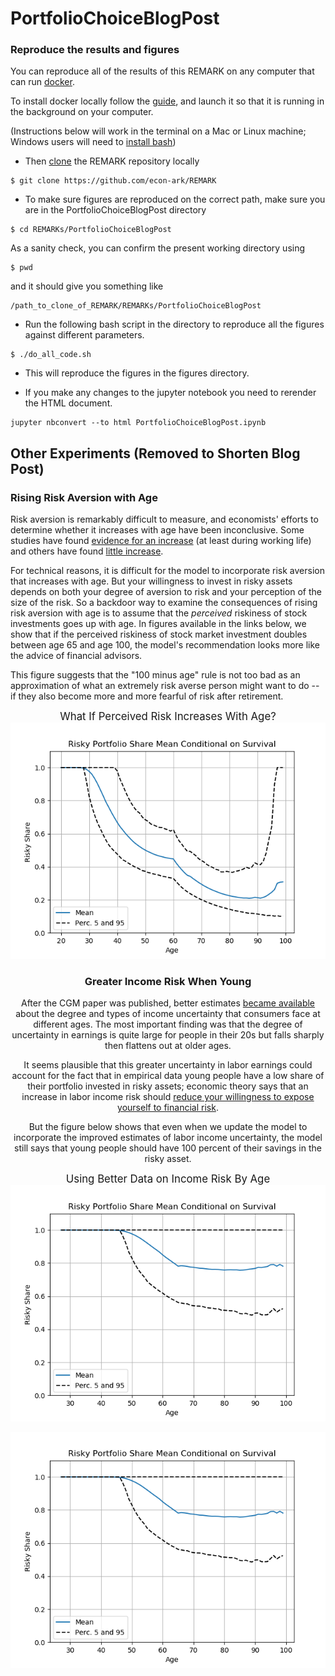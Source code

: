  
 # PortfolioChoiceBlogPost

### Reproduce the results and figures

You can reproduce all of the results of this REMARK on any computer that can run [docker](https://en.wikipedia.org/wiki/Docker_(software)).

To install docker locally follow the [guide](https://github.com/econ-ark/econ-ark-tools/tree/master/Virtual/Docker#install-docker-desktop-macos-and-windows), and launch it so that it is running in the background on your computer.

(Instructions below will work in the terminal on a Mac or Linux machine; Windows users will need to [install bash](https://itsfoss.com/install-bash-on-windows/))
- Then [clone](https://www.toolsqa.com/git/git-clone/) the REMARK repository locally

```
$ git clone https://github.com/econ-ark/REMARK
```
- To make sure figures are reproduced on the correct path, make sure you are in the PortfolioChoiceBlogPost directory
```
$ cd REMARKs/PortfolioChoiceBlogPost
```

As a sanity check, you can confirm the present working directory using

```
$ pwd
```
and it should give you something like
```
/path_to_clone_of_REMARK/REMARKs/PortfolioChoiceBlogPost
```

- Run the following bash script in the directory to reproduce all the figures against different parameters.
```
$ ./do_all_code.sh
```

- This will reproduce the figures in the figures directory.

- If you make any changes to the jupyter notebook you need to rerender the HTML document.
```
jupyter nbconvert --to html PortfolioChoiceBlogPost.ipynb
```



## Other Experiments (Removed to Shorten Blog Post)

### Rising Risk Aversion with Age

Risk aversion is remarkably difficult to measure, and economists' efforts to determine whether it increases with age have been inconclusive.  Some studies have found [evidence for an increase](https://voxeu.org/article/effect-age-willingness-take-risks) (at least during working life) and others have found [little increase](https://onlinelibrary.wiley.com/doi/abs/10.1016/j.rfe.2003.09.010).

For technical reasons, it is difficult for the model to incorporate risk aversion that increases with age.  But your willingness to invest in risky assets depends on both your degree of aversion to risk and your perception of the size of the risk.  So a backdoor way to examine the consequences of rising risk aversion with age is to assume that the _perceived_ riskiness of stock investments goes up with age.  In figures available in the links below, we show that if the perceived riskiness of stock market investment doubles between age 65 and age 100, the model's recommendation looks more like the advice of financial advisors.

This figure suggests that the "100 minus age" rule is not too bad as an approximation of what an extremely risk averse person might want to do -- if they also become more and more fearful of risk after retirement.  

<center><big>
    What If Perceived Risk Increases With Age?
    </big>
<center>
    <img src='figures/figure_risky_age/RShare_Means.png'>
</center>


### Greater Income Risk When Young
After the CGM paper was published, better estimates [became available](https://doi.org/10.1016/j.jmoneco.2010.04.003) about the degree and types of income uncertainty that consumers face at different ages.  The most important finding was that the degree of uncertainty in earnings is quite large for people in their 20s but falls sharply then flattens out at older ages.  

It seems plausible that this greater uncertainty in labor earnings could account for the fact that in empirical data young people have a low share of their portfolio invested in risky assets; economic theory says that an increase in labor income risk should [reduce your willingness to expose yourself to financial risk](https://www.jstor.org/stable/2951719).

But the figure below shows that even when we update the model to incorporate the improved estimates of labor income uncertainty, the model still says that young people should have 100 percent of their savings in the risky asset.


<center><big>
    Using Better Data on Income Risk By Age
    </big>
<center>
    <img src='figures/figure_Parameters_1940s_shocks/RShare_Means.png'>
</center>


![Parameters_1940s_shocks](figures/figure_Parameters_1940s_shocks/RShare_Means.png)
